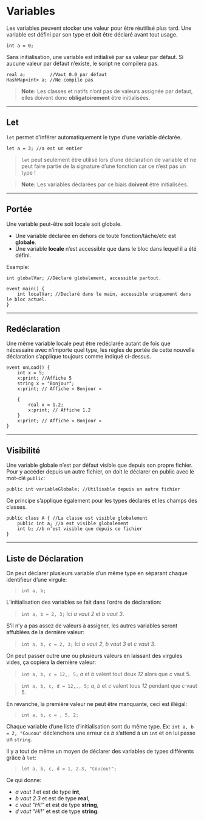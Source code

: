 # Variables

Les variables peuvent stocker une valeur pour être réutilisé plus tard.
Une variable est défini par son type et doit être déclaré avant tout usage.

```grimoire
int a = 0;
```

Sans initialisation, une variable est initialisé par sa valeur par défaut.
Si aucune valeur par défaut n’existe, le script ne compilera pas.
```grimoire
real a;         //Vaut 0.0 par défaut
HashMap<int> a; //Ne compile pas
```

> **Note:** Les classes et natifs n’ont pas de valeurs assignée par défaut, elles doivent donc **obligatoirement** être initialisées.

* * *

## Let
`let` permet d’inférer automatiquement le type d’une variable déclarée.
```grimoire
let a = 3; //a est un entier
```
> `let` peut seulement être utilisé lors d’une déclaration de variable et ne peut faire partie de la signature d’une fonction car ce n’est pas un type !

> **Note:** Les variables déclarées par ce biais **doivent** être initialisées.

* * *

## Portée
Une variable peut-être soit locale soit globale.
* Une variable déclarée en dehors de toute fonction/tâche/etc est **globale**.
* Une variable **locale** n’est accessible que dans le bloc dans lequel il a été défini.

Example:
```grimoire
int globalVar; //Déclaré globalement, accessible partout.

event main() {
    int localVar; //Declaré dans le main, accessible uniquement dans le bloc actuel.
}
```

* * *

## Redéclaration
Une même variable locale peut être redéclarée autant de fois que nécessaire avec n’importe quel type, les règles de portée de cette nouvelle déclaration s’applique toujours comme indiqué ci-dessus.

```grimoire
event onLoad() {
    int x = 5;
    x:print; //Affiche 5
    string x = "Bonjour";
    x:print; // Affiche « Bonjour »

    {
        real x = 1.2;
        x:print; // Affiche 1.2
    }
    x:print; // Affiche « Bonjour »
}
```

* * *

## Visibilité
Une variable globale n’est par défaut visible que depuis son propre fichier.
Pour y accéder depuis un autre fichier, on doit le déclarer en public avec le mot-clé `public`:
```grimoire
public int variableGlobale; //Utilisable depuis un autre fichier
```

Ce principe s’applique également pour les types déclarés et les champs des classes.
```grimoire
public class A { //La classe est visible globalement
    public int a; //a est visible globalement
    int b; //b n’est visible que depuis ce fichier
}
```

* * *

## Liste de Déclaration

On peut déclarer plusieurs variable d’un même type en séparant chaque identifieur d’une virgule:
> `int a, b;`

L’initialisation des variables se fait dans l’ordre de déclaration:
> `int a, b = 2, 3;`
Ici *a vaut 2* et *b vaut 3*.

S’il n’y a pas assez de valeurs à assigner, les autres variables seront affublées de la dernière valeur:
> `int a, b, c = 2, 3;`
Ici *a vaut 2*, *b vaut 3* et *c vaut 3*.

On peut passer outre une ou plusieurs valeurs en laissant des virgules vides, ça copiera la dernière valeur:
> `int a, b, c = 12,, 5;`
*a* et *b* valent tout deux *12* alors que *c* vaut 5.

> `int a, b, c, d = 12,,, 5;`
*a*, *b* et *c* valent tous *12* pendant que *c* vaut 5.

En revanche, la première valeur ne peut être manquante, ceci est illégal:
> `int a, b, c = , 5, 2;`

Chaque variable d’une liste d’initialisation sont du même type.
Ex: `int a, b = 2, "Coucou"` déclenchera une erreur ca *b* s’attend à un `int` et on lui passe un `string`.

Il y a tout de même un moyen de déclarer des variables de types différents grâce à `let`:
> `let a, b, c, d = 1, 2.3, "Coucou!";`

Ce qui donne:
* *a vaut 1* et est de type **int**,
* *b vaut 2.3* et est de type **real**,
* *c vaut "Hi!"* et est de type **string**,
* *d vaut "Hi!"* et est de type **string**.
